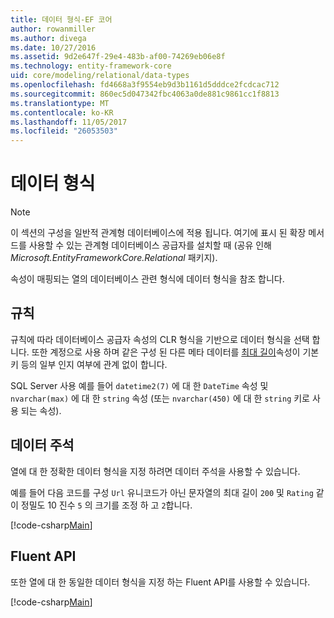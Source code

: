 ```yaml
---
title: 데이터 형식-EF 코어
author: rowanmiller
ms.author: divega
ms.date: 10/27/2016
ms.assetid: 9d2e647f-29e4-483b-af00-74269eb06e8f
ms.technology: entity-framework-core
uid: core/modeling/relational/data-types
ms.openlocfilehash: fd4668a3f9554eb9d3b1161d5dddce2fcdcac712
ms.sourcegitcommit: 860ec5d047342fbc4063a0de881c9861cc1f8813
ms.translationtype: MT
ms.contentlocale: ko-KR
ms.lasthandoff: 11/05/2017
ms.locfileid: "26053503"
---
```

# <a name="data-types"></a>데이터 형식

> [!NOTE]  
> 이 섹션의 구성을 일반적 관계형 데이터베이스에 적용 됩니다. 여기에 표시 된 확장 메서드를 사용할 수 있는 관계형 데이터베이스 공급자를 설치할 때 (공유 인해 *Microsoft.EntityFrameworkCore.Relational* 패키지).

속성이 매핑되는 열의 데이터베이스 관련 형식에 데이터 형식을 참조 합니다.

## <a name="conventions"></a>규칙

규칙에 따라 데이터베이스 공급자 속성의 CLR 형식을 기반으로 데이터 형식을 선택 합니다. 또한 계정으로 사용 하며 같은 구성 된 다른 메타 데이터를 [최대 길이](../max-length.md)속성이 기본 키 등의 일부 인지 여부에 관계 없이 합니다.

SQL Server 사용 예를 들어 `datetime2(7)` 에 대 한 `DateTime` 속성 및 `nvarchar(max)` 에 대 한 `string` 속성 (또는 `nvarchar(450)` 에 대 한 `string` 키로 사용 되는 속성).

## <a name="data-annotations"></a>데이터 주석

열에 대 한 정확한 데이터 형식을 지정 하려면 데이터 주석을 사용할 수 있습니다.

예를 들어 다음 코드를 구성 `Url` 유니코드가 아닌 문자열의 최대 길이 `200` 및 `Rating` 같이 정밀도 10 진수 `5` 의 크기를 조정 하 고 `2`합니다.

[!code-csharp[Main](../../../../samples/core/Modeling/DataAnnotations/Samples/Relational/DataType.cs?name=Entities&highlight=4,6)]

## <a name="fluent-api"></a>Fluent API

또한 열에 대 한 동일한 데이터 형식을 지정 하는 Fluent API를 사용할 수 있습니다.

[!code-csharp[Main](../../../../samples/core/Modeling/FluentAPI/Samples/Relational/DataType.cs?name=Model&highlight=9-10)]
